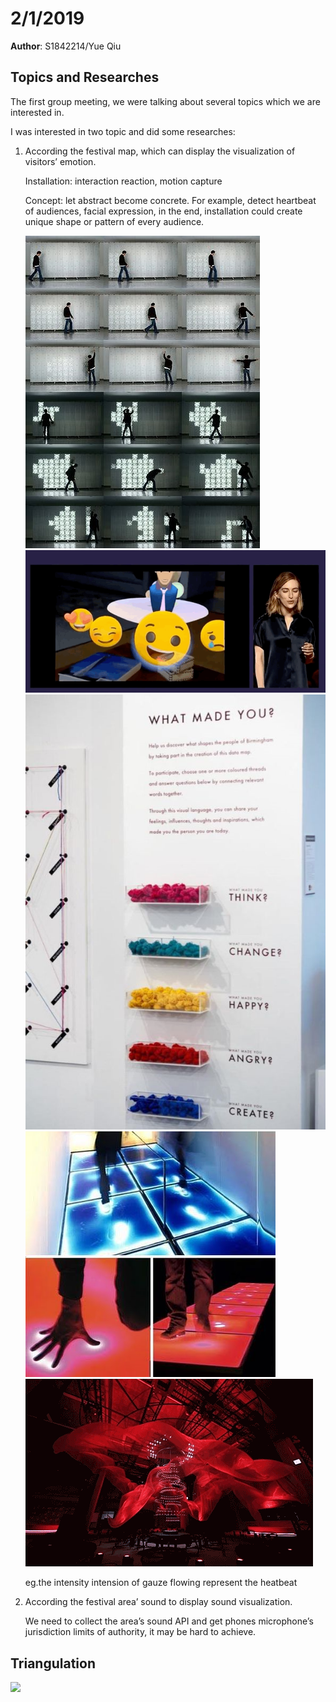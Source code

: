 # 2/1/2019
**Author**: S1842214/Yue Qiu

## Topics and Researches

The first group meeting, we were talking about several topics which we are interested in.

I was interested in two topic and did some researches:
1.	According the festival map, which can display the visualization of visitors’ emotion.

    Installation:  interaction reaction, motion capture

    Concept: let abstract become concrete. For example, detect heartbeat of audiences, facial expression, in the end, installation could create unique shape or pattern of every audience.
    
    ![](1.png)![](2.png)![](3.png)![](4.png)![](5.png)

    eg.the intensity intension of gauze flowing represent the heatbeat


2.	According the festival area’ sound to display sound visualization.

    We need to collect the area’s sound API and get phones microphone’s jurisdiction limits of authority, it may be hard to achieve.

## Triangulation

![](6.png)